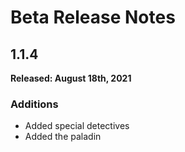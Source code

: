 # Beta Release Notes

## 1.1.4
**Released: August 18th, 2021**

### Additions
- Added special detectives
- Added the paladin